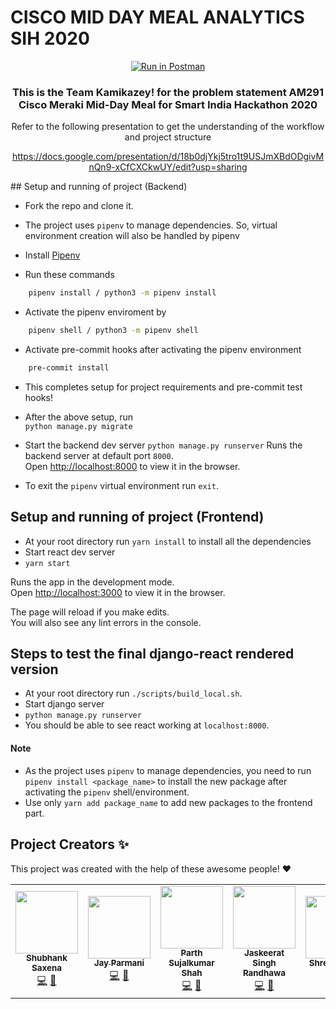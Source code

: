 # CISCO MID DAY MEAL ANALYTICS SIH 2020
<div align='center'>

[![Run in Postman](https://run.pstmn.io/button.svg)](https://documenter.getpostman.com/view/8619923/T1DpAwfh?version=latest#04493690-9e32-4f1c-af9a-f1c2cb6e6013)  

### This is the Team Kamikazey! for the problem statement AM291 Cisco Meraki Mid-Day Meal for Smart India Hackathon 2020

Refer to the following presentation to get the understanding of the workflow and project structure </br>

https://docs.google.com/presentation/d/18b0djYkj5tro1t9USJmXBdODgivMnQn9-xCfCXCkwUY/edit?usp=sharing

</div>
## Setup and running of project (Backend)

- Fork the repo and clone it.
- The project uses `pipenv` to manage dependencies. So, virtual environment creation will also be handled by pipenv
- Install [Pipenv](https://pypi.org/project/pipenv/)

- Run these commands
```bash
    pipenv install / python3 -m pipenv install
```

- Activate the pipenv enviroment by 
```bash
    pipenv shell / python3 -m pipenv shell
```

- Activate pre-commit hooks after activating the pipenv environment
```bash
    pre-commit install
```

- This completes setup for project requirements and pre-commit test hooks!

- After the above setup, run <br>
  `python manage.py migrate`

- Start the backend dev server
  `python manage.py runserver`
  Runs the backend server at default port `8000`.<br />
  Open [http://localhost:8000](http://localhost:8000) to view it in the browser.

- To exit the `pipenv` virtual environment run `exit`.

## Setup and running of project (Frontend)

- At your root directory run `yarn install` to install all the dependencies
- Start react dev server
- `yarn start`

Runs the app in the development mode.<br />
Open [http://localhost:3000](http://localhost:3000) to view it in the browser.

The page will reload if you make edits.<br />
You will also see any lint errors in the console.

## Steps to test the final django-react rendered version

- At your root directory run `./scripts/build_local.sh`.
- Start django server
- `python manage.py runserver`
- You should be able to see react working at `localhost:8000`.


#### Note

- As the project uses `pipenv` to manage dependencies, you need to run `pipenv install <package_name>` to install the new package after activating the `pipenv` shell/environment.
- Use only `yarn add package_name` to add new packages to the frontend part.

## Project Creators ✨

This project was created with the help of these awesome people! :heart:
<!-- ALL-CONTRIBUTORS-LIST:START - Do not remove or modify this section -->
<!-- prettier-ignore-start -->
<!-- markdownlint-disable -->
<table>
  <tr>
    <td align="center"><a href="http://shubhank.codes"><img src="https://avatars3.githubusercontent.com/u/29003047?v=4" width="100px;" alt=""/><br /><sub><b>Shubhank Saxena</b></sub></a><br /><a href="https://github.com/shubhank-saxena/CiscoDevnetSIH2020_Kamikazey/commits?author=shubhank-saxena" title="Code">💻</a> <a href="#design-shubhank-saxena" title="Design">🎨</a></td>
    <td align="center"><a href="https://linkedin.com/in/jsparmani"><img src="https://avatars3.githubusercontent.com/u/41769747?v=4" width="100px;" alt=""/><br /><sub><b>Jay Parmani</b></sub></a><br /><a href="https://github.com/shubhank-saxena/CiscoDevnetSIH2020_Kamikazey/commits?author=jsparmani" title="Code">💻</a> <a href="#design-jsparmani" title="Design">🎨</a></td>
    <td align="center"><a href="https://www.linkedin.com/in/parth-shah-97911416a/"><img src="https://avatars0.githubusercontent.com/u/43181887?v=4" width="100px;" alt=""/><br /><sub><b>Parth Sujalkumar Shah</b></sub></a><br /><a href="https://github.com/shubhank-saxena/CiscoDevnetSIH2020_Kamikazey/commits?author=parthsujalshah" title="Code">💻</a> <a href="#design-parthsujalshah" title="Design">🎨</a></td>
    <td align="center"><a href="https://novoresume.com/a/jaskee789.1"><img src="https://avatars3.githubusercontent.com/u/38110126?v=4" width="100px;" alt=""/><br /><sub><b>Jaskeerat Singh Randhawa</b></sub></a><br /><a href="https://github.com/shubhank-saxena/CiscoDevnetSIH2020_Kamikazey/commits?author=jaskeerat789" title="Code">💻</a> <a href="#design-jaskeerat789" title="Design">🎨</a></td>
    <td align="center"><a href="http://shreyagupta30.github.io"><img src="https://avatars1.githubusercontent.com/u/33135343?v=4" width="100px;" alt=""/><br /><sub><b>Shreya Gupta</b></sub></a><br /><a href="https://github.com/shubhank-saxena/CiscoDevnetSIH2020_Kamikazey/commits?author=shreyagupta30" title="Code">💻</a></td>
    <td align="center"><a href="http://kush-blog.netlify.com"><img src="https://avatars2.githubusercontent.com/u/40840079?v=4" width="100px;" alt=""/><br /><sub><b>Kush Daga</b></sub></a><br /><a href="https://github.com/shubhank-saxena/CiscoDevnetSIH2020_Kamikazey/commits?author=kush-daga" title="Code">💻</a> <a href="#design-kush-daga" title="Design">🎨</a></td>
  </tr>
</table>

<!-- markdownlint-enable -->
<!-- prettier-ignore-end -->
<!-- ALL-CONTRIBUTORS-LIST:END -->
